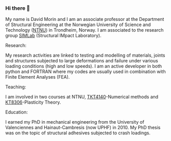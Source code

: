 ### Hi there 👋

My name is David Morin and I am an associate professor at the Department of Structural Engineering at the Norwegian University of Science and Technology ([NTNU](https://www.ntnu.edu)) in Trondheim, Norway. I am associated to the research group [SIMLab](https://www.ntnu.edu/kt/simlab) (Structural IMpact Laboratory).

Research:

My research activities are linked to testing and modelling of materials, joints and structures subjected to large deformations and failure under various loading conditions (high and low speeds). I am an active developer in both python and FORTRAN where my codes are usually used in combination with Finite Element Analyses (FEA).

Teaching:

I am involved in two courses at NTNU, [TKT4140](https://www.ntnu.edu/studies/courses/TKT4140#tab=omEmnet)-Numerical methods and [KT8306](https://www.ntnu.edu/studies/courses/KT8306#tab=omEmnet)-Plasticity Theory.

Education:

I earned my PhD in mechanical engineering from the University of Valenciennes and Hainaut-Cambresis (now UPHF) in 2010. My PhD thesis was on the topic of structural adhesives subjected to crash loadings.
